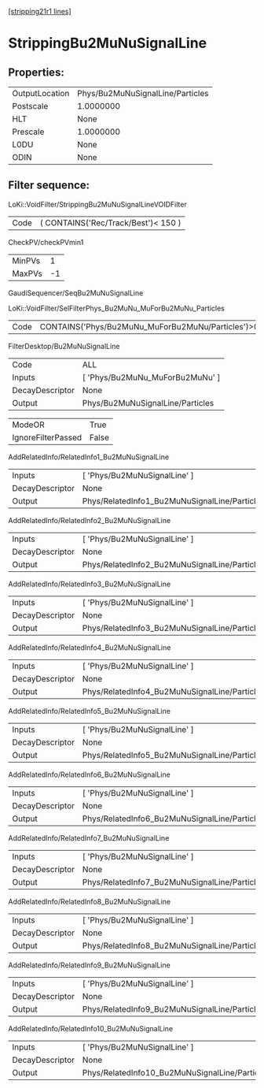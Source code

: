 [[stripping21r1 lines]](./stripping21r1-index)

# StrippingBu2MuNuSignalLine

## Properties:

|                |                                  |
|----------------|----------------------------------|
| OutputLocation | Phys/Bu2MuNuSignalLine/Particles |
| Postscale      | 1.0000000                        |
| HLT            | None                             |
| Prescale       | 1.0000000                        |
| L0DU           | None                             |
| ODIN           | None                             |

## Filter sequence:

LoKi::VoidFilter/StrippingBu2MuNuSignalLineVOIDFilter

|      |                                      |
|------|--------------------------------------|
| Code | ( CONTAINS('Rec/Track/Best')\< 150 ) |

CheckPV/checkPVmin1

|        |     |
|--------|-----|
| MinPVs | 1   |
| MaxPVs | -1  |

GaudiSequencer/SeqBu2MuNuSignalLine

LoKi::VoidFilter/SelFilterPhys_Bu2MuNu_MuForBu2MuNu_Particles

|      |                                                    |
|------|----------------------------------------------------|
| Code | CONTAINS('Phys/Bu2MuNu_MuForBu2MuNu/Particles')\>0 |

FilterDesktop/Bu2MuNuSignalLine

|                 |                                   |
|-----------------|-----------------------------------|
| Code            | ALL                               |
| Inputs          | [ 'Phys/Bu2MuNu_MuForBu2MuNu' ] |
| DecayDescriptor | None                              |
| Output          | Phys/Bu2MuNuSignalLine/Particles  |

|                    |       |
|--------------------|-------|
| ModeOR             | True  |
| IgnoreFilterPassed | False |

AddRelatedInfo/RelatedInfo1_Bu2MuNuSignalLine

|                 |                                               |
|-----------------|-----------------------------------------------|
| Inputs          | [ 'Phys/Bu2MuNuSignalLine' ]                |
| DecayDescriptor | None                                          |
| Output          | Phys/RelatedInfo1_Bu2MuNuSignalLine/Particles |

AddRelatedInfo/RelatedInfo2_Bu2MuNuSignalLine

|                 |                                               |
|-----------------|-----------------------------------------------|
| Inputs          | [ 'Phys/Bu2MuNuSignalLine' ]                |
| DecayDescriptor | None                                          |
| Output          | Phys/RelatedInfo2_Bu2MuNuSignalLine/Particles |

AddRelatedInfo/RelatedInfo3_Bu2MuNuSignalLine

|                 |                                               |
|-----------------|-----------------------------------------------|
| Inputs          | [ 'Phys/Bu2MuNuSignalLine' ]                |
| DecayDescriptor | None                                          |
| Output          | Phys/RelatedInfo3_Bu2MuNuSignalLine/Particles |

AddRelatedInfo/RelatedInfo4_Bu2MuNuSignalLine

|                 |                                               |
|-----------------|-----------------------------------------------|
| Inputs          | [ 'Phys/Bu2MuNuSignalLine' ]                |
| DecayDescriptor | None                                          |
| Output          | Phys/RelatedInfo4_Bu2MuNuSignalLine/Particles |

AddRelatedInfo/RelatedInfo5_Bu2MuNuSignalLine

|                 |                                               |
|-----------------|-----------------------------------------------|
| Inputs          | [ 'Phys/Bu2MuNuSignalLine' ]                |
| DecayDescriptor | None                                          |
| Output          | Phys/RelatedInfo5_Bu2MuNuSignalLine/Particles |

AddRelatedInfo/RelatedInfo6_Bu2MuNuSignalLine

|                 |                                               |
|-----------------|-----------------------------------------------|
| Inputs          | [ 'Phys/Bu2MuNuSignalLine' ]                |
| DecayDescriptor | None                                          |
| Output          | Phys/RelatedInfo6_Bu2MuNuSignalLine/Particles |

AddRelatedInfo/RelatedInfo7_Bu2MuNuSignalLine

|                 |                                               |
|-----------------|-----------------------------------------------|
| Inputs          | [ 'Phys/Bu2MuNuSignalLine' ]                |
| DecayDescriptor | None                                          |
| Output          | Phys/RelatedInfo7_Bu2MuNuSignalLine/Particles |

AddRelatedInfo/RelatedInfo8_Bu2MuNuSignalLine

|                 |                                               |
|-----------------|-----------------------------------------------|
| Inputs          | [ 'Phys/Bu2MuNuSignalLine' ]                |
| DecayDescriptor | None                                          |
| Output          | Phys/RelatedInfo8_Bu2MuNuSignalLine/Particles |

AddRelatedInfo/RelatedInfo9_Bu2MuNuSignalLine

|                 |                                               |
|-----------------|-----------------------------------------------|
| Inputs          | [ 'Phys/Bu2MuNuSignalLine' ]                |
| DecayDescriptor | None                                          |
| Output          | Phys/RelatedInfo9_Bu2MuNuSignalLine/Particles |

AddRelatedInfo/RelatedInfo10_Bu2MuNuSignalLine

|                 |                                                |
|-----------------|------------------------------------------------|
| Inputs          | [ 'Phys/Bu2MuNuSignalLine' ]                 |
| DecayDescriptor | None                                           |
| Output          | Phys/RelatedInfo10_Bu2MuNuSignalLine/Particles |
